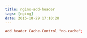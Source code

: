 ```yaml
---
title: nginx-add-header
tags: [nging]
date: 2015-10-29 17:10:20
---
```


```conf
add_header Cache-Control "no-cache";
```
